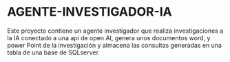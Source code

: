 # AGENTE-INVESTIGADOR-IA
Este proyecto contiene un agente investigador que realiza investigaciones a la IA conectado a una api de open AI, genera unos documentos word, y power Point de la investigación y almacena las consultas generadas en una tabla de una base de SQLserver.
